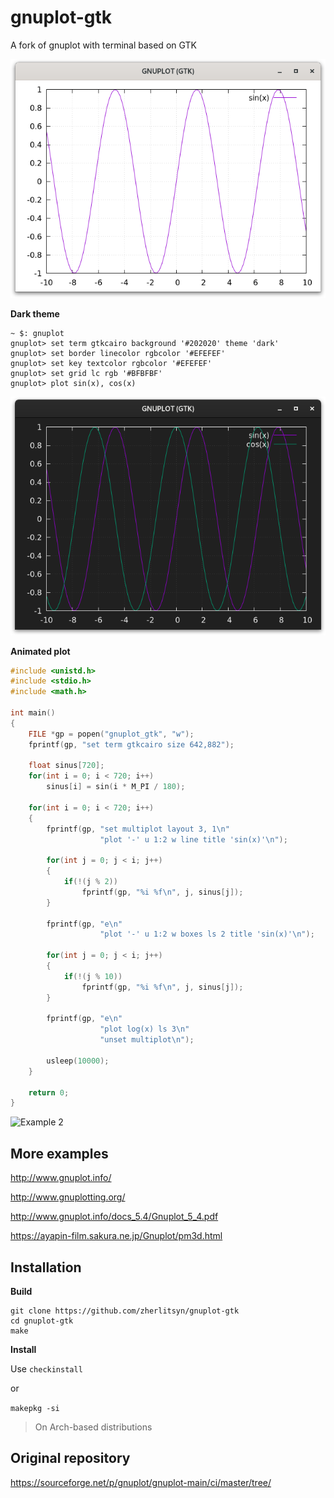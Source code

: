 # gnuplot-gtk
A fork of gnuplot with terminal based on GTK 

![Example 0](https://github.com/zherlitsyn/gnuplot-gtk/blob/master/image0.png "Example 0")

**Dark theme**

```
~ $: gnuplot
gnuplot> set term gtkcairo background '#202020' theme 'dark'
gnuplot> set border linecolor rgbcolor '#EFEFEF'
gnuplot> set key textcolor rgbcolor '#EFEFEF'
gnuplot> set grid lc rgb '#BFBFBF'
gnuplot> plot sin(x), cos(x)
```

![Example 1](https://github.com/zherlitsyn/gnuplot-gtk/blob/master/image1.png "Example 1")

**Animated plot**

```c
#include <unistd.h>
#include <stdio.h>
#include <math.h>

int main()
{
    FILE *gp = popen("gnuplot_gtk", "w");
    fprintf(gp, "set term gtkcairo size 642,882");

    float sinus[720];
    for(int i = 0; i < 720; i++)
        sinus[i] = sin(i * M_PI / 180);

    for(int i = 0; i < 720; i++)
    {
        fprintf(gp, "set multiplot layout 3, 1\n"
                    "plot '-' u 1:2 w line title 'sin(x)'\n");

        for(int j = 0; j < i; j++)
        {
            if(!(j % 2))
                fprintf(gp, "%i %f\n", j, sinus[j]);
        }

        fprintf(gp, "e\n"
                    "plot '-' u 1:2 w boxes ls 2 title 'sin(x)'\n");

        for(int j = 0; j < i; j++)
        {
            if(!(j % 10))
                fprintf(gp, "%i %f\n", j, sinus[j]);
        }

        fprintf(gp, "e\n"
                    "plot log(x) ls 3\n"
                    "unset multiplot\n");

        usleep(10000);
    }

    return 0;
}
```

![Example 2](https://github.com/zherlitsyn/gnuplot-gtk/blob/master/image2.gif "Example 2")

## More examples
http://www.gnuplot.info/

http://www.gnuplotting.org/

http://www.gnuplot.info/docs_5.4/Gnuplot_5_4.pdf

https://ayapin-film.sakura.ne.jp/Gnuplot/pm3d.html

## Installation

**Build**
```
git clone https://github.com/zherlitsyn/gnuplot-gtk
cd gnuplot-gtk
make
```

**Install**

Use `checkinstall`

or

`makepkg -si`
> On Arch-based distributions

## Original repository
https://sourceforge.net/p/gnuplot/gnuplot-main/ci/master/tree/
